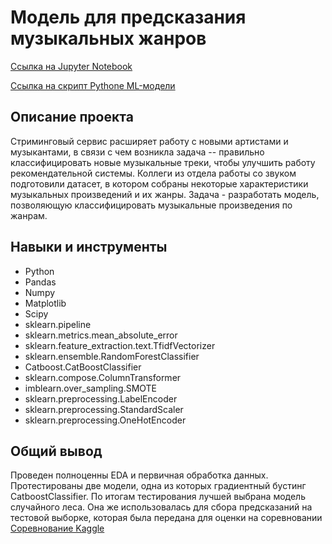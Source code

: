 # Модель для предсказания музыкальных жанров
[Ссылка на Jupyter Notebook](https://github.com/iashorokhov/portfolio/blob/master/ML-model-predicting-music-genre-Kaggle--main/project_notebook.ipynb)

[Ссылка на скрипт Pythone ML-модели](https://github.com/iashorokhov/portfolio/blob/master/ML-model-predicting-music-genre-Kaggle--main/rf_model.py)

## Описание проекта
Стриминговый сервис расширяет работу с новыми артистами и музыкантами, в связи с чем возникла задача -- правильно классифицировать новые музыкальные треки, чтобы улучшить работу рекомендательной системы. Коллеги из отдела работы со звуком подготовили датасет, в котором собраны некоторые характеристики музыкальных произведений и их жанры. Задача - разработать модель, позволяющую классифицировать музыкальные произведения по жанрам.
## Навыки и инструменты
- Python
- Pandas
- Numpy
- Matplotlib
- Scipy
- sklearn.pipeline
- sklearn.metrics.mean_absolute_error
- sklearn.feature_extraction.text.TfidfVectorizer
- sklearn.ensemble.RandomForestClassifier
- Catboost.CatBoostClassifier
- sklearn.compose.ColumnTransformer
- imblearn.over_sampling.SMOTE
- sklearn.preprocessing.LabelEncoder
- sklearn.preprocessing.StandardScaler
- sklearn.preprocessing.OneHotEncoder

## Общий вывод
Проведен полноценны EDA и первичная обработка данных. Протестированы две модели, одна из которых градиентный бустинг CatboostClassifier. По итогам тестирования лучшей выбрана модель случайного леса. Она же использовалась для сбора предсказаний на тестовой выборке, которая была передана для оценки на соревновании [Соревнование Kaggle](https://www.kaggle.com/competitions/music-genre-prediction-m125ds)
    
